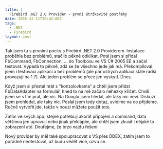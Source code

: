 ```yaml
---
title: |
  Firebird .NET 2.0 Provider - první útržkovité postřehy
date: 2005-12-11T20:42:00Z
tags:
  - .NET
  - Firebird
layout: post
---
```

Tak jsem tu s prvními pocity s Firebird .NET 2.0 Providerem. Instalace proběhla bez problémů, stačilo pěkně odklikat. Poté jsem si přidal FbCommand, FbConnection, ... do Toolboxu ve VS C# 2005 EE a začal testovat. Vypadá to pěkně, zdá se že všechno jede jak má. Překompiloval jsem i testovací aplikaci a bez problémů (ale pár ostrých aplikací stále radši provozuji na 1.7). Ale jeden problém se přece jen vyskytl. Dnes.

Když jsem si přestal hrát s "konzolovkama" a chtěl jsem přidat FbDataAdapter na formulář, hned to na mě začalo nehezky křičet. Chvíli jsem se s tím pral, ale nic. Na Googlu jsem hledal, ale taky nic neví. Diskuzi jsem prohledal, ale taky nic. Poslal jsem tedy dotaz, uvidíme na co přijdeme. Ručně vytvořit jde, takže v nouzi můžete použít toto.

Zatím ve svých app. stejně potřebuji akorát připojení a command, data většinou jen upravuji nebo jinak překlápím, ale chtěl jsem zkusit i nějaké to zobrazení atd. Doufejme, že brzo najdu řešení.

Nový provider by měl také spolupracovat s VS přes DDEX, zatím jsem to pořádně neotestoval, až budu vědět více, ozvu se.